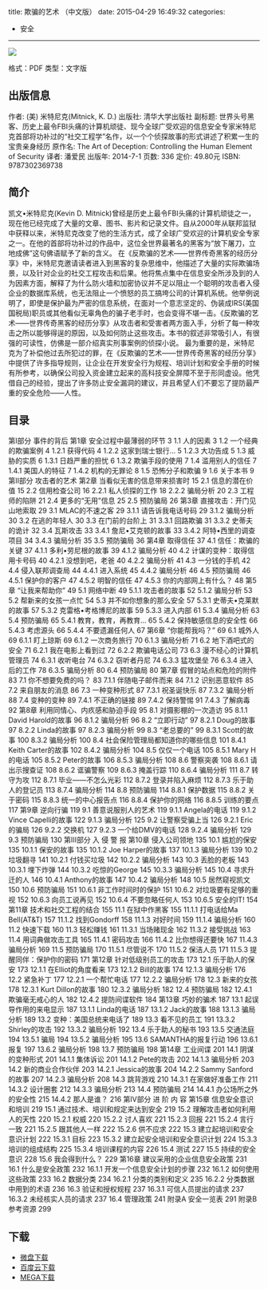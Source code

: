 title: 欺骗的艺术 （中文版）
date: 2015-04-29 16:49:32
categories:
  - 安全
---

![](http://img3.douban.com/lpic/s27439981.jpg)

格式：PDF
类型：文字版

<!--more-->

## 出版信息 ##

作者: (美) 米特尼克(Mitnick, K. D.) 
出版社: 清华大学出版社
副标题: 世界头号黑客、历史上最令FBI头痛的计算机顽徒、现今全球广受欢迎的信息安全专家米特尼克首部将功补过的“社交工程学”名作，以一个个侦探故事的形式讲述了积累一生的宝贵亲身经历
原作名: The Art of Deception: Controlling the Human Element of Security
译者: 潘爱民 
出版年: 2014-7-1
页数: 336
定价: 49.80元
ISBN: 9787302369738

## 简介 ##

凯文•米特尼克(Kevin D. Mitnick)曾经是历史上最令FBI头痛的计算机顽徒之一，现在他已经完成了大量的文章、图书、影片和记录文件。自从2000年从联邦监狱中获释以来，米特尼克改变了他的生活方式，成了全球广受欢迎的计算机安全专家之一。在他的首部将功补过的作品中，这位全世界最著名的黑客为“放下屠刀，立地成佛”这句佛语赋予了新的含义。
在《反欺骗的艺术——世界传奇黑客的经历分享》中，米特尼克邀请读者进入到黑客的复杂思维中，他描述了大量的实际欺骗场景，以及针对企业的社交工程攻击和后果。他将焦点集中在信息安全所涉及到的人为因素方面，解释了为什么防火墙和加密协议并不足以阻止一个聪明的攻击者入侵企业的数据库系统，也无法阻止一个愤怒的员工搞垮公司的计算机系统。他举例说明了，即使是保护最为严密的信息系统，在面对一个意志坚定的、伪装成IRS(美国国税局)职员或其他看似无辜角色的骗子老手时，也会变得不堪一击。《反欺骗的艺术——世界传奇黑客的经历分享》从攻击者和受害者两方面入手，分析了每一种攻击之所以能够得逞的原因，以及如何防止这些攻击。本书的叙述非常吸引人，有很强的可读性，仿佛是一部介绍真实刑事案例的侦探小说。
最为重要的是，米特尼克为了补偿他过去所犯过的罪，在《反欺骗的艺术——世界传奇黑客的经历分享》中提供了许多指导规则，让企业在开发安全行为规程、培训计划和安全手册的时候有所参考，以确保公司投入资金建立起来的高科技安全屏障不至于形同虚设。他凭借自己的经验，提出了许多防止安全漏洞的建议，并且希望人们不要忘了提防最严重的安全危险——人性。

## 目录 ##

第Ⅰ部分 事件的背后
第1章 安全过程中最薄弱的环节	3
1.1 人的因素	3
1.2 一个经典的欺骗案例	4
1.2.1 获得代码	4
1.2.2 这家到瑞士银行…	5
1.2.3 大功告成	5
1.3 威胁的实质	6
1.3.1 日趋严重的担忧	6
1.3.2 欺骗手段的使用	7
1.4 滥用别人的信任	7
1.4.1 美国人的特征	7
1.4.2 机构的无罪论	8
1.5 恐怖分子和欺骗	9
1.6 关于本书	9
第Ⅱ部分 攻击者的艺术
第2章 当看似无害的信息带来损害时	15
2.1 信息的潜在价值	15
2.2 信用检查公司	16
2.2.1 私人侦探的工作	18
2.2.2 骗局分析	20
2.3 工程师的陷阱	21
2.4 更多的“无用”信息	25
2.5 预防骗局	26
第3章 直接攻击：开门见山地索取	29
3.1 MLAC的不速之客	29
3.1.1 请告诉我电话号码	29
3.1.2 骗局分析	30
3.2 在逃的年轻人	30
3.3 在门前的台阶上	31
3.3.1 回路欺骗	31
3.3.2 史蒂夫的诡计	32
3.4 瓦斯攻击	33
3.4.1 詹尼•艾克顿的故事	33
3.4.2 阿特•西里的调查项目	34
3.4.3 骗局分析	35
3.5 预防骗局	36
第4章 取得信任	37
4.1 信任：欺骗的关键	37
4.1.1 多利•劳尼根的故事	39
4.1.2 骗局分析	40
4.2 计谋的变种：取得信用卡号码	40
4.2.1 没想到吧，老爸	40
4.2.2 骗局分析	41
4.3 一分钱的手机	42
4.4 侵入联邦调查局	44
4.4.1 进入系统	45
4.4.2 骗局分析	46
4.5 预防骗局	46
4.5.1 保护你的客户	47
4.5.2 明智的信任	47
4.5.3 你的内部网上有什么？	48
第5章 “让我来帮助你”	49
5.1 网络中断	49
5.1.1 攻击者的故事	52
5.1.2 骗局分析	53
5.2 帮新来的女孩一点忙	54
5.3 并不如你想象的那么安全	57
5.3.1 史蒂夫•克莱默的故事	57
5.3.2 克雷格•考格博尼的故事	59
5.3.3 进入内部	61
5.3.4 骗局分析	63
5.4 预防骗局	65
5.4.1 教育，教育，再教育...	65
5.4.2 保持敏感信息的安全性	66
5.4.3 考虑源头	66
5.4.4 不要遗漏任何人	67
第6章 “你能帮我吗？”	69
6.1 城外人	69
6.1.1 盯上琼斯	69
6.1.2 一次商务旅行	70
6.1.3 骗局分析	71
6.2 地下酒吧式的安全	71
6.2.1 我在电影上看到过	72
6.2.2 欺骗电话公司	73
6.3 漫不经心的计算机管理员	74
6.3.1 收听电台	74
6.3.2 窃听者丹尼	74
6.3.3 猛攻堡垒	76
6.3.4 进入后的工作	78
6.3.5 骗局分析	80
6.4 预防骗局	80
第7章 假冒的站点和危险的附件	83
7.1 你不想要免费的吗？	83
7.1.1 伴随电子邮件而来	84
7.1.2 识别恶意软件	85
7.2 来自朋友的消息	86
7.3 一种变种形式	87
7.3.1 祝圣诞快乐	87
7.3.2 骗局分析	88
7.4 变种的变种	89
7.4.1 不正确的链接	89
7.4.2 保持警惕	91
7.4.3 了解病毒	92
第8章 利用同情心、内疚感和胁迫手段	95
8.1 对摄影棚的一次造访	95
8.1.1 David Harold的故事	96
8.1.2 骗局分析	96
8.2 “立即行动”	97
8.2.1 Doug的故事	97
8.2.2 Linda的故事	97
8.2.3 骗局分析	99
8.3 “老总要的”	99
8.3.1 Scott的故事	100
8.3.2 骗局分析	100
8.4 社会保险管理局都知道你的哪些信息	101
8.4.1 Keith Carter的故事	102
8.4.2 骗局分析	104
8.5 仅仅一个电话	105
8.5.1 Mary H的电话	105
8.5.2 Peter的故事	106
8.5.3 骗局分析	108
8.6 警察突袭	108
8.6.1 请出示搜查证	108
8.6.2 诓骗警察	109
8.6.3 掩盖行踪	110
8.6.4 骗局分析	111
8.7 转守为攻	112
8.7.1 毕业——不怎么光彩	112
8.7.2 登录并陷入麻烦	112
8.7.3 乐于助人的登记员	113
8.7.4 骗局分析	114
8.8 预防骗局	114
8.8.1 保护数据	115
8.8.2 关于密码	115
8.8.3 统一的中心报告点	116
8.8.4 保护你的网络	116
8.8.5 训练的要点	117
第9章 逆向行骗	119
9.1 善意说服别人的艺术	119
9.1.1 Angela的电话	119
9.1.2 Vince Capelli的故事	122
9.1.3 骗局分析	125
9.2 让警察受骗上当	126
9.2.1 Eric的骗局	126
9.2.2 交换机	127
9.2.3 一个给DMV的电话	128
9.2.4 骗局分析	129
9.3 预防骗局	130
第Ⅲ部分 入 侵 警 报
第10章 侵入公司领地	135
10.1 尴尬的保安	135
10.1.1 保安的故事	135
10.1.2 Joe Harper的故事	137
10.1.3 骗局分析	139
10.2 垃圾翻寻	141
10.2.1 付钱买垃圾	142
10.2.2 骗局分析	143
10.3 丢脸的老板	143
10.3.1 埋下炸弹	144
10.3.2 吃惊的George	145
10.3.3 骗局分析	145
10.4 寻求升迁的人	146
10.4.1 Anthony的故事	147
10.4.2 骗局分析	148
10.5 居然窥视凯文	150
10.6 预防骗局	151
10.6.1 非工作时间时的保护	151
10.6.2 对垃圾要有足够的重视	152
10.6.3 向员工说再见	152
10.6.4 不要忽略任何人	153
10.6.5 安全的IT!	154
第11章 技术和社交工程的结合	155
11.1 在狱中作黑客	155
11.1.1 打电话给Ma Bell(AT&T)	157
11.1.2 找到Gondorff	158
11.1.3 对好时间	159
11.1.4 骗局分析	160
11.2 快速下载	160
11.3 轻松赚钱	161
11.3.1 当场赌现金	162
11.3.2 接受挑战	163
11.4 用词典做攻击工具	165
11.4.1 密码攻击	166
11.4.2 比你想得还要快	167
11.4.3 骗局分析	169
11.5 预防骗局	170
11.5.1 尽管说不	170
11.5.2 保洁人员	171
11.5.3 提醒同伴：保护你的密码	171
第12章 针对低级别员工的攻击	173
12.1 乐于助人的保安	173
12.1.1 在Elliot的角度看来	173
12.1.2 Bill的故事	174
12.1.3 骗局分析	176
12.2 紧急补丁	177
12.2.1 一个帮忙电话	177
12.2.2 骗局分析	178
12.3 新来的女孩	178
12.3.1 Kurt Dillon的故事	180
12.3.2 骗局分析	182
12.4 预防骗局	182
12.4.1 欺骗毫无戒心的人	182
12.4.2 提防间谍软件	184
第13章 巧妙的骗术	187
13.1 起误导作用的来电显示	187
13.1.1 Linda的电话	187
13.1.2 Jack的故事	188
13.1.3 骗局分析	189
13.2 变种：美国总统来电话了	189
13.3 看不见的员工	191
13.3.2 Shirley的攻击	192
13.3.2 骗局分析	192
13.4 乐于助人的秘书	193
13.5 交通法庭	194
13.5.1 骗局	194
13.5.2 骗局分析	195
13.6 SAMANTHA的报复行动	196
13.6.1 报复	197
13.6.2 骗局分析	198
13.7 预防骗局	198
第14章 工业间谍	201
14.1 阴谋的变种形式	201
14.1.1 集体诉讼	201
14.1.2 Pete的攻击	202
14.1.3 骗局分析	203
14.2 新的商业合作伙伴	203
14.2.1 Jessica的故事	204
14.2.2 Sammy Sanford的故事	207
14.2.3 骗局分析	208
14.3 跳背游戏	210
14.3.1 在家做好准备工作	211
14.3.2 设计圈套	212
14.3.3 骗局分析	213
14.4 预防骗局	214
14.4.1 办公场所之外的安全性	215
14.4.2 那人是谁？	216
第Ⅳ部分 进 阶 内 容
第15章 信息安全意识和培训	219
15.1 通过技术、培训和规定来达到安全	219
15.2 理解攻击者如何利用人的天性	220
15.2.1 权威	220
15.2.2 讨人喜欢	221
15.2.3 回报	221
15.2.4 言行一致	221
15.2.5 跟其他人一样	222
15.2.6 供不应求	222
15.3 建立起培训和安全意识计划	222
15.3.1 目标	223
15.3.2 建立起安全培训和安全意识计划	224
15.3.3 培训的组成结构	225
15.3.4 培训课程的内容	226
15.4 测试	227
15.5 持续的安全意识	228
15.6 我会得到什么？	229
第16章 建议采用的企业信息安全政策	231
16.1 什么是安全政策	232
16.1.1 开发一个信息安全计划的步骤	232
16.1.2 如何使用这些政策	233
16.2 数据分类	234
16.2.1 分类的类别和定义	235
16.2.2 分类数据中用到的术语	236
16.3 验证和授权规程	237
16.3.1 可信人员提出的请求	237
16.3.2 未经核实人员的请求	237
16.4 管理政策	241
附录A 安全一览表	291
附录B 参考资源	299

## 下载 ##

* [微盘下载](http://vdisk.weibo.com/s/aADaW4YRORojS)
* [百度云下载](http://pan.baidu.com/s/1o6vB0XO)
* [MEGA下载](https://mega.co.nz/#!zA9TjBYT!bi_nqParWiJjsf-bvYGRquZiBNFl7i7LZZJOF0_QW9M)